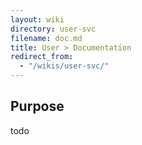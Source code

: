 ```yaml
---
layout: wiki
directory: user-svc
filename: doc.md
title: User > Documentation
redirect_from:
  - "/wikis/user-svc/"
---
```

## Purpose
todo
